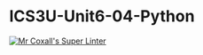 # ICS3U-Unit6-04-Python

[![Mr Coxall's Super Linter](https://github.com/joannesanthosh/ICS3U-Unit6-04-Python/workflows/Mr%20Coxall's%20Super%20Linter/badge.svg)](https://github.com/joannesanthosh/ICS3U-Unit6-04-Python/actions/)
